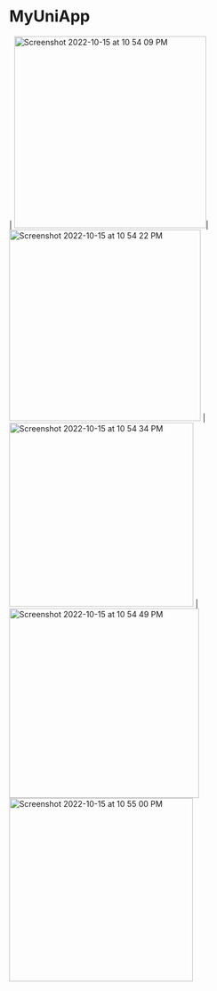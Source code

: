 # MyUniApp

|
<img width="345" alt="Screenshot 2022-10-15 at 10 54 09 PM" src="https://user-images.githubusercontent.com/60894542/195999880-d7ee86d9-4375-4715-9cc7-4098b8ab6a90.png">|
<img width="344" alt="Screenshot 2022-10-15 at 10 54 22 PM" src="https://user-images.githubusercontent.com/60894542/195999885-d11df886-7707-4d33-ab52-48cc2c618005.png">
|<img width="331" alt="Screenshot 2022-10-15 at 10 54 34 PM" src="https://user-images.githubusercontent.com/60894542/195999888-acdf8fe0-8a20-4fa1-b785-86ce1725b7c0.png"> |
<img width="341" alt="Screenshot 2022-10-15 at 10 54 49 PM" src="https://user-images.githubusercontent.com/60894542/195999889-cb0dedc5-c0a6-45b9-bc8f-b90824644b5e.png">
<img width="330" alt="Screenshot 2022-10-15 at 10 55 00 PM" src="https://user-images.githubusercontent.com/60894542/195999891-eec0deae-e437-4382-8a51-d47b9fd5e7b9.png">
